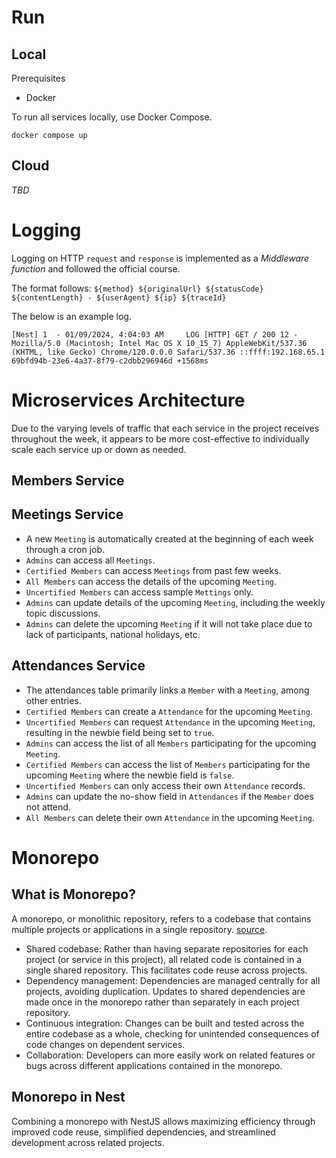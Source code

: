 # Run

## Local

Prerequisites

- Docker

To run all services locally, use Docker Compose.

```shell
docker compose up
```

## Cloud

*TBD*

# Logging

Logging on HTTP `request` and `response` is implemented as a *Middleware function* and followed the official course.

The format follows: `${method} ${originalUrl} ${statusCode} ${contentLength} - ${userAgent} ${ip} ${traceId}`

The below is an example log.

```
[Nest] 1  - 01/09/2024, 4:04:03 AM     LOG [HTTP] GET / 200 12 - Mozilla/5.0 (Macintosh; Intel Mac OS X 10_15_7) AppleWebKit/537.36 (KHTML, like Gecko) Chrome/120.0.0.0 Safari/537.36 ::ffff:192.168.65.1 69bfd94b-23e6-4a37-8f79-c2dbb296946d +1568ms
```

# Microservices Architecture

Due to the varying levels of traffic that each service in the project receives throughout the week, it appears to be
more cost-effective to individually scale each service up or down as needed.

## Members Service

## Meetings Service

- A new `Meeting` is automatically created at the beginning of each week through a cron job.
- `Admins` can access all `Meetings`.
- `Certified Members` can access `Meetings` from past few weeks.
- `All Members` can access the details of the upcoming `Meeting`.
- `Uncertified Members` can access sample `Mettings` only.
- `Admins` can update details of the upcoming `Meeting`, including the weekly topic discussions.
- `Admins` can delete the upcoming `Meeting` if it will not take place due to lack of participants, national holidays,
  etc.

## Attendances Service

- The attendances table primarily links a `Member` with a `Meeting`, among other entries.
- `Certified Members` can create a `Attendance` for the upcoming `Meeting`.
- `Uncertified Members` can request `Attendance` in the upcoming `Meeting`, resulting in the newbie field being set
  to `true`.
- `Admins` can access the list of all `Members` participating for the upcoming `Meeting`.
- `Certified Members` can access the list of `Members` participating for the upcoming `Meeting` where the newbie field
  is `false`.
- `Uncertified Members` can only access their own `Attendance` records.
- `Admins` can update the no-show field in `Attendances` if the `Member` does not attend.
- `All Members` can delete their own `Attendance` in the upcoming `Meeting`.

# Monorepo

## What is Monorepo?

A monorepo, or monolithic repository, refers to a codebase that contains multiple projects or applications in a single
repository. [source](https://dev.to/mostafakmilly/managing-monorepos-with-lerna-v7-3l9o).

- Shared codebase: Rather than having separate repositories for each project (or service in this project), all related
  code is contained in a single shared repository. This facilitates code reuse across projects.
- Dependency management: Dependencies are managed centrally for all projects, avoiding duplication. Updates to shared
  dependencies are made once in the monorepo rather than separately in each project repository.
- Continuous integration: Changes can be built and tested across the entire codebase as a whole, checking for unintended
  consequences of code changes on dependent services.
- Collaboration: Developers can more easily work on related features or bugs across different applications contained in
  the monorepo.

## Monorepo in Nest

Combining a monorepo with NestJS allows maximizing efficiency through improved code reuse, simplified dependencies, and
streamlined development across related projects.


